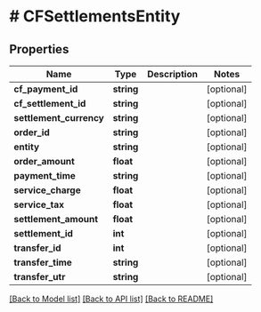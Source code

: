 # # CFSettlementsEntity

## Properties

Name | Type | Description | Notes
------------ | ------------- | ------------- | -------------
**cf_payment_id** | **string** |  | [optional]
**cf_settlement_id** | **string** |  | [optional]
**settlement_currency** | **string** |  | [optional]
**order_id** | **string** |  | [optional]
**entity** | **string** |  | [optional]
**order_amount** | **float** |  | [optional]
**payment_time** | **string** |  | [optional]
**service_charge** | **float** |  | [optional]
**service_tax** | **float** |  | [optional]
**settlement_amount** | **float** |  | [optional]
**settlement_id** | **int** |  | [optional]
**transfer_id** | **int** |  | [optional]
**transfer_time** | **string** |  | [optional]
**transfer_utr** | **string** |  | [optional]

[[Back to Model list]](../../README.md#models) [[Back to API list]](../../README.md#endpoints) [[Back to README]](../../README.md)
